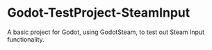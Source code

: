 # Godot-TestProject-SteamInput
A basic project for Godot, using GodotSteam, to test out Steam Input functionality.
